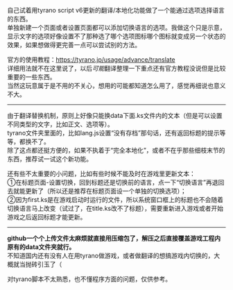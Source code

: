 自己试着用tyrano script v6更新的翻译/本地化功能做了一个能通过选项选择语言的东西。<br>
单独新建一个页面或者设置页面都可以添加切换语言的选项。我做这个只是示意，显示文字的选项好像设置不了那种选了哪个选项图标哪个图标就变成另一个状态的效果，如果想做得更完善一点可以尝试别的方法。<br>

官方的使用教程：https://tyrano.jp/usage/advance/translate<br>
详细用法就不在这里说了，以后*可能*翻译整理一下重点还有官方教程没说但是比较重要的一些东西。<br>
当然这玩意属于是不用的不关心，想用的可能都知道怎么用了，感觉再细说也意义不大。

---

由于翻译替换机制，原则上好像只能换data下面.ks文件内的文本（但是可以设置不同类型的文字，比如正文、选项等）。<br>
tyrano文件夹里面的，比如lang.js设置“没有存档”那句话，还有返回标题的提示等等，都换不了。<br>
除了这点都还挺方便的，如果不执着于“完全本地化”，或者不在乎那些细枝末节的东西，推荐试一试这个新功能。

还有些不太重要的小问题，比如有些时候不能及时在游戏里更新文本：<br>
①在标题页面-设置切换，回到标题还是切换前的语言，点一下“切换语言”再退回去就能更新了（所以还是推荐在标题页面设一个单独的切换选项）；<br>
②因为first.ks是在游戏启动时运行的文件，所以系统窗口框上的标题也不会随着切换语言马上改变（试过了，在title.ks改不了标题），需要重新进入游戏或者开始游戏之后返回标题才能更新。<br>

---

**github一个个上传文件太麻烦就直接用压缩包了，解压之后直接覆盖游戏工程内原有的data文件夹就行。**<br>
不知道国内还有没有人在用tyrano做游戏，或者做翻译的想搞游戏内切换的，大概就当抛砖引玉了（

对tyrano脚本不太熟悉，也不懂程序方面的问题，仅供参考。
